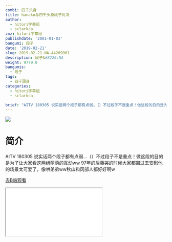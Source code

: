 ```yaml
---
combi: 四千头身
title: hanako与四千头身段子对决
author:
  - hitori字幕组
  - sclarkca_
zmz: hitori字幕组
publishdate: '2001-01-03'
bangumi: 段子
date: '2019-02-21'
slug: 2019-02-21-NA-44209901
description: 段子&#8226;NA
weight: 9779.0
bangumis: 
  - 段子
tags:
  - 四千頭身
categories:
  - hitori字幕组
  - sclarkca_

brief: "AITV 180305 说实话两个段子都有点弱…（）不过段子不是重点！做这段的目的是为了让大家看这两组萌萌的互动ww 97年的后藤哭的时候大家都围过去安慰他的场景太可爱了，像哄弟弟ww秋山和冈部人都好好啊w"
---
```

![](https://i.imgur.com/plAfhI5.jpg)
# 简介  
AITV 180305
说实话两个段子都有点弱…（）不过段子不是重点！做这段的目的是为了让大家看这两组萌萌的互动ww
97年的后藤哭的时候大家都围过去安慰他的场景太可爱了，像哄弟弟ww秋山和冈部人都好好啊w  

[去B站观看](https://www.bilibili.com/video/av44209901/)
<div class ="resp-container"><iframe class="testiframe" src="//player.bilibili.com/player.html?aid=44209901"", scrolling="no", allowfullscreen="true" > </iframe></div> 
